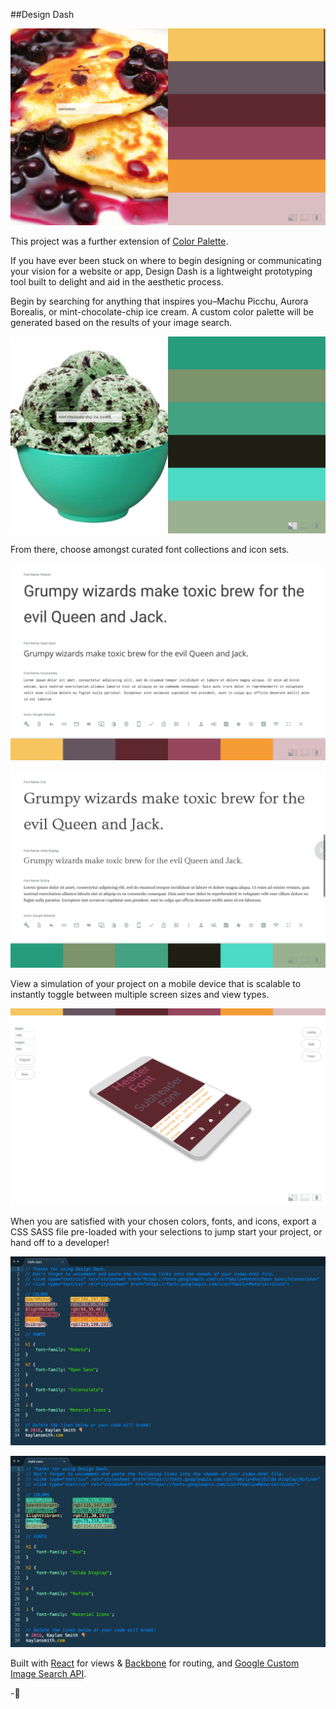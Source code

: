 ##Design Dash

![](dist/images/ks-pancakes.png)

This project was a further extension of [Color Palette](https://github.com/kaylant/city-color-palette-generator). 

If you have ever been stuck on where to begin designing or communicating your vision for a website or app, Design Dash is a lightweight prototyping tool built to delight and aid in the aesthetic process. 

Begin by searching for anything that inspires you–Machu Picchu, Aurora Borealis, or mint-chocolate-chip ice cream. A custom color palette will be generated based on the results of your image search. 

![](dist/images/ks-ice-cream.png)

From there, choose amongst curated font collections and icon sets.

![](dist/images/ks-fonts-1.png) 

![](dist/images/ks-fonts-2.png) 

View a simulation of your project on a mobile device that is scalable to instantly toggle between multiple screen sizes and view types. 

![](dist/images/ks-mobile-1.png)

When you are satisfied with your chosen colors, fonts, and icons, export a CSS SASS file pre-loaded with your selections to jump start your project, or hand off to a developer!

![](dist/images/ks-sass-1.png)

![](dist/images/ks-sass-2.png)

Built with [React](https://facebook.github.io/react/) for views & [Backbone](http://backbonejs.org/) for routing, and [Google Custom Image Search API](https://developers.google.com/custom-search/).

-🍕